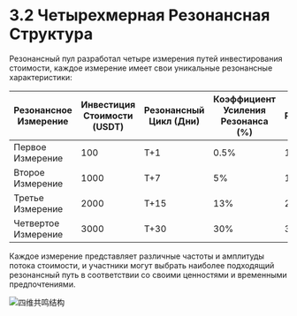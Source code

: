 # 3.2 Четырехмерная Резонансная Структура

Резонансный пул разработал четыре измерения путей инвестирования стоимости, каждое измерение имеет свои уникальные резонансные характеристики:

| Резонансное Измерение | Инвестиция Стоимости (USDT) | Резонансный Цикл (Дни) | Коэффициент Усиления Резонанса (%) | Возврат Резонанса (USDT) |
|----------------------|-----------------------------|-----------------------|-----------------------------------|-------------------------|
| Первое Измерение | 100 | T+1 | 0.5% | 100.5 |
| Второе Измерение | 1000 | T+7 | 5% | 1050 |
| Третье Измерение | 2000 | T+15 | 13% | 2260 |
| Четвертое Измерение | 3000 | T+30 | 30% | 3900 |

Каждое измерение представляет различные частоты и амплитуды потока стоимости, и участники могут выбрать наиболее подходящий резонансный путь в соответствии со своими ценностями и временными предпочтениями.

![四维共鸣结构](/images/图2.svg)